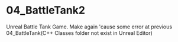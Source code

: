 # 04_BattleTank2
Unreal Battle Tank Game. 
Make again 'cause some error at previous 04_BattleTank(C++ Classes folder not exist in Unreal Editor)
